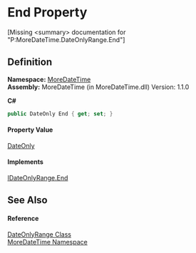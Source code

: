 # End Property


\[Missing &lt;summary&gt; documentation for "P:MoreDateTime.DateOnlyRange.End"\]



## Definition
**Namespace:** <a href="N_MoreDateTime">MoreDateTime</a>  
**Assembly:** MoreDateTime (in MoreDateTime.dll) Version: 1.1.0

**C#**
``` C#
public DateOnly End { get; set; }
```



#### Property Value
<a href="https://learn.microsoft.com/dotnet/api/system.dateonly" target="_blank" rel="noopener noreferrer">DateOnly</a>

#### Implements
<a href="P_MoreDateTime_Interfaces_IDateOnlyRange_End">IDateOnlyRange.End</a>  


## See Also


#### Reference
<a href="T_MoreDateTime_DateOnlyRange">DateOnlyRange Class</a>  
<a href="N_MoreDateTime">MoreDateTime Namespace</a>  
